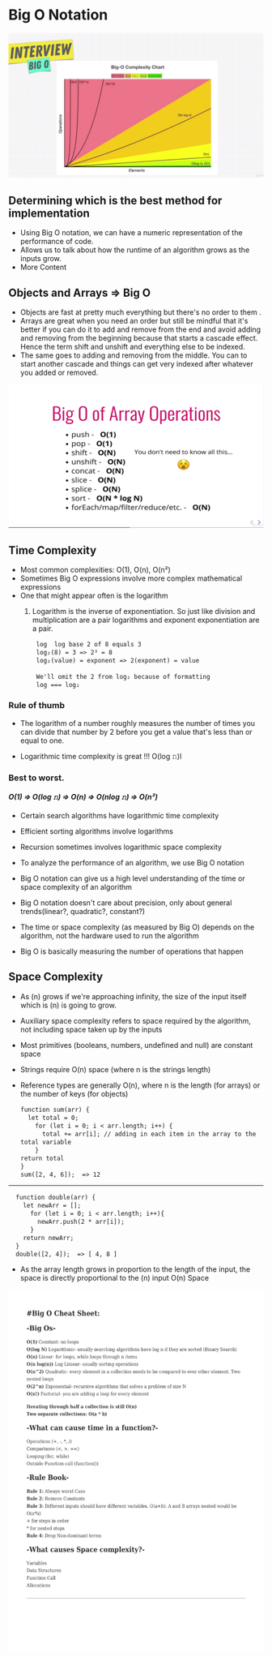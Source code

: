 # Big O Notation

![Alt text](./Big-O-Chart.png?raw=true "Title")

## Determining which is the best method for implementation

* Using Big O notation, we can have a numeric representation of the performance of code.
* Allows us to talk about how the runtime of an algorithm grows as the inputs grow.
* More Content

## Objects and Arrays => Big O
* Objects are fast at pretty much everything but there's no order to them .
* Arrays are great when you need an order but still be mindful that it's better if you can do it to add and remove from the end and avoid adding and removing from the beginning because that starts a cascade effect. Hence the term shift and unshift and everything else to be indexed.
*  The same goes to adding and removing from the middle. You can to start another cascade and things can get very indexed after whatever you added or removed.

![Alt text](./big-o-array-operations.png?raw=true "Title")

## Time Complexity
* Most common complexities: O(1), O(n), O(n²)
* Sometimes Big O expressions involve more complex mathematical expressions
* One that might appear often is the logarithm
  1. Logarithm is the inverse of exponentiation. So just like division and multiplication are a pair logarithms and exponent exponentiation are a pair.

          log  log base 2 of 8 equals 3
          log₂(8) = 3 => 2³ = 8
          log₂(value) = exponent => 2(exponent) = value

          We'll omit the 2 from log₂ because of formatting
          log === log₂

### Rule of thumb
* The logarithm of a number roughly measures the number of times you can divide that number by 2 before you get a value that's less than or equal to one.

* Logarithmic time complexity is great !!! O(log 𝚗)l

### Best to worst.
 #### *O(1) => O(log 𝚗) => O(n) => O(nlog 𝚗) => O(n²)*

* Certain search algorithms have logarithmic time complexity
* Efficient sorting algorithms involve logarithms
* Recursion sometimes involves logarithmic space complexity

* To analyze the performance of an algorithm, we use Big O notation
* Big O notation can give us a high level understanding of the time or space complexity of an algorithm
* Big O notation doesn't care about precision, only about general trends(linear?, quadratic?, constant?)
* The time or space complexity (as measured by Big O) depends on the algorithm, not the hardware used to run the algorithm
* Big O is basically measuring the number of operations that happen

## Space Complexity

* As (n) grows if we're approaching infinity, the size of the input itself which is (n) is going to grow.

* Auxiliary space complexity refers to space required by the algorithm, not including space taken up by the inputs

* Most primitives (booleans, numbers, undefined and null) are constant space

* Strings require O(n) space (where n is the strings length)

* Reference types are generally O(n), where n is the length (for arrays) or the number of keys (for objects)

      function sum(arr) {
        let total = 0;
          for (let i = 0; i < arr.length; i++) {
            total += arr[i]; // adding in each item in the array to the total variable
          }
      return total
      }
      sum([2, 4, 6]);  => 12
---

      function double(arr) {
        let newArr = [];
          for (let i = 0; i < arr.length; i++){
            newArr.push(2 * arr[i]);
          }
        return newArr;
      }
      double([2, 4]);  => [ 4, 8 ]

* As the array length grows in proportion to the length of the input, the space is directly proportional to the (n) input O(n) Space

![Alt text](./BigO-cheat-sheet-1.png?raw=true "Title")